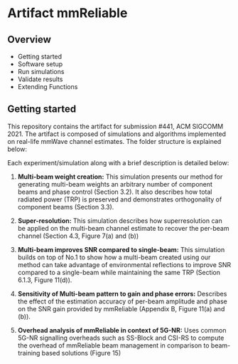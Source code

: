 # Artifact mmReliable


## Overview
* Getting started
* Software setup
* Run simulations
* Validate results
* Extending Functions

## Getting started

This repository contains the artifact for submission \#441, ACM SIGCOMM 2021. The artifact is composed of simulations and algorithms implemented on real-life mmWave channel estimates. The folder structure is explained below:   





Each experiment/simulation along with a brief description is detailed below:

1. **Multi-beam weight creation:** This simulation presents our method for generating multi-beam weights an arbitrary number of component beams and phase control (Section 3.2). It also describes how total radiated power (TRP) is preserved and demonstrates orthogonality of component beams (Section 3.3).

2. **Super-resolution:** This simulation describes how superresolution can be applied on the multi-beam channel estimate to recover the per-beam channel (Section 4.3, Figure 7(a) and (b))    

3. **Multi-beam improves SNR compared to single-beam:** This simulation builds on top of No.1 to show how a multi-beam created using our method can take advantage of environmental reflections to improve SNR compared to a single-beam while maintaining the same TRP (Section 6.1.3, Figure 11(d)).

4. **Sensitivity of Multi-beam pattern to gain and phase errors:** Describes the effect of the estimation accuracy of per-beam amplitude and phase on the SNR gain provided by mmReliable (Appendix B, Figure 11(a) and (b)).

5. **Overhead analysis of mmReliable in context of 5G-NR:** Uses common 5G-NR signalling overheads such as SS-Block and CSI-RS to compute the overhead of mmReliable beam management in comparison to beam-training based solutions (Figure 15)      